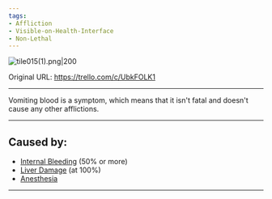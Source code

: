 ```yaml
---
tags:
- Affliction
- Visible-on-Health-Interface
- Non-Lethal
---
```


![tile015(1).png\|200](/Symptoms/Vomiting%20Blood%20-%20Attachments/6718845db30472d958dd7bb1.png)

Original URL: https://trello.com/c/UbkFOLK1

---

Vomiting blood is a symptom, which means that it isn't fatal and doesn't cause any other afflictions.

---

## Caused by:

- [Internal Bleeding](../Torso/Internal%20Bleeding.md) (50% or more)
- [Liver Damage](../Torso/Liver%20Damage.md) (at 100%)
- [Anesthesia](../Torso/Anesthesia.md)

---

